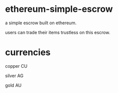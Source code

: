 # ethereum-simple-escrow
a simple escrow built on ethereum.

users can trade their items trustless on this escrow.

# currencies
copper CU

silver AG

gold AU
